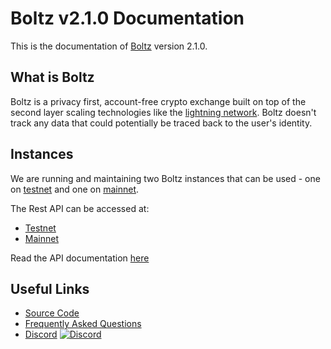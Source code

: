 # Boltz v2.1.0 Documentation

This is the documentation of [Boltz](https://boltz.exchange) version 2.1.0.

## What is Boltz

Boltz is a privacy first, account-free crypto exchange built on top of the second layer scaling technologies like the [lightning network](http://lightning.network/). Boltz doesn't track any data that could potentially be traced back to the user's identity.

## Instances

We are running and maintaining two Boltz instances that can be used - one on [testnet](https://testnet.boltz.exchange) and one on [mainnet](https://boltz.exchange).

The Rest API can be accessed at:

* [Testnet](https://testnet.boltz.exchange/api)
* [Mainnet](https://boltz.exchange/api)

Read the API documentation [here](/api.md)

## Useful Links

* [Source Code](https://github.com/boltzExchange)
* [Frequently Asked Questions](https://boltz.exchange/faq)
* [Discord](https://discordapp.com/invite/QBvZGcW) [![Discord](https://img.shields.io/discord/547454030801272832.svg)](https://discordapp.com/invite/QBvZGcW)
